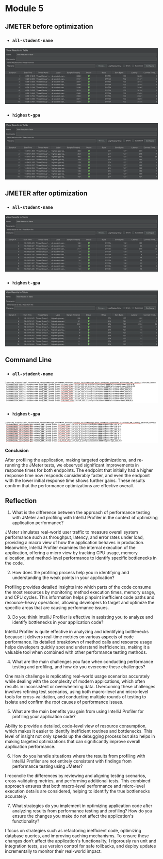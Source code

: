 # Module 5

## JMETER before optimization

- ### `all-student-name`
![alt text](media/all-student-name.png)

- ### `highest-gpa`
![alt text](media/highest-gpa.png)

## JMETER after optimization

- ### `all-student-name`
![alt text](media/all-student-name-after.png)

- ### `highest-gpa`
![alt text](media/highest-gpa-after.png)

## Command Line

- ### `all-student-name`
![alt text](media/all-student-name-terminal.png)

- ### `highest-gpa`
![alt text](media/highest-gpa-terminal.png)

**Conclusion**

After profiling the application, making targeted optimizations, and re-running the JMeter tests, we observed significant 
improvements in response times for both endpoints. The endpoint that initially had a higher response time now responds 
considerably faster, and even the endpoint with the lower initial response time shows further gains. These results confirm 
that the performance optimizations are effective overall.

## Reflection
1. What is the difference between the approach of performance testing with JMeter and profiling with IntelliJ Profiler in 
the context of optimizing application performance?

JMeter simulates real-world user traffic to measure overall system performance such as throughput, latency, and error rates 
under load, providing a macro view of how the application behaves in production. Meanwhile, IntelliJ Profiler examines 
the internal execution of the application, offering a micro view by tracking CPU usage, memory allocation, and method-level 
performance to identify specific bottlenecks in the code.

2. How does the profiling process help you in identifying and understanding the weak points in your application?

Profiling provides detailed insights into which parts of the code consume the most resources by monitoring method execution 
times, memory usage, and CPU cycles. This  information helps pinpoint inefficient code paths and resource-heavy 
operations, allowing developers to target and optimize the specific areas that are causing performance issues.

3. Do you think IntelliJ Profiler is effective in assisting you to analyze and identify bottlenecks in your application code?

IntelliJ Profiler is quite effective in analyzing and identifying bottlenecks because it delivers real-time metrics on 
various aspects of code performance. Its detailed breakdown of method calls and resource usage helps developers quickly 
spot and understand inefficiencies, making it a valuable tool when combined with other performance testing methods.

4. What are the main challenges you face when conducting performance testing and profiling, and how do you overcome these 
challenges?

One main challenge is replicating real-world usage scenarios accurately while dealing with the complexity of modern applications, 
which often results in inconsistent or overwhelming data. Overcoming these challenges involves refining test scenarios, 
using both macro-level and micro-level tools for cross-validation, and conducting multiple rounds of testing to isolate 
and confirm the root causes of performance issues.

5. What are the main benefits you gain from using IntelliJ Profiler for profiling your application code?

Ability to provide a detailed, code-level view of resource consumption, which makes it easier to identify inefficient 
routines and bottlenecks. This level of insight not only speeds up the debugging process but also helps in making targeted 
optimizations that can significantly improve overall application performance.

6. How do you handle situations where the results from profiling with IntelliJ Profiler are not entirely consistent with 
findings from performance testing using JMeter?

I reconcile the differences by reviewing and aligning testing scenarios, cross-validating metrics, and performing additional 
tests. This combined approach ensures that both macro-level performance and micro-level execution details are considered, 
helping to identify the true bottlenecks accurately.

7. What strategies do you implement in optimizing application code after analyzing results from performance testing and 
profiling? How do you ensure the changes you make do not affect the application's functionality?

I focus on strategies such as refactoring inefficient code, optimizing database queries, and improving caching mechanisms. 
To ensure these changes don’t affect the application's functionality, I rigorously run unit and integration tests, use 
version control for safe rollbacks, and deploy updates incrementally to monitor their real-world impact.
